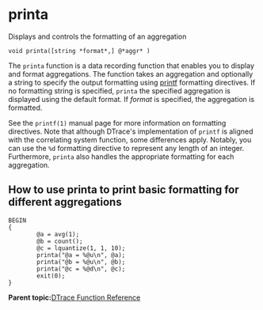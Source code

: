 
# printa

Displays and controls the formatting of an aggregation

```
void printa([string *format*,] @*aggr* )
```

The `printa` function is a data recording function that enables you to display and format aggregations. The function takes an aggregation and optionally a string to specify the output formatting using [printf](function_printf.md) formatting directives. If no formatting string is specified, `printa` the specified aggregation is displayed using the default format. If *format* is specified, the aggregation is formatted.

See the `printf(1)` manual page for more information on formatting directives. Note that although DTrace's implementation of `printf` is aligned with the correlating system function, some differences apply. Notably, you can use the `%d` formatting directive to represent any length of an integer. Furthermore, `printa` also handles the appropriate formatting for each aggregation.

## How to use printa to print basic formatting for different aggregations

```
BEGIN
{
        @a = avg(1);
        @b = count();
        @c = lquantize(1, 1, 10);
        printa("@a = %@u\n", @a);
        printa("@b = %@u\n", @b);
        printa("@c = %@d\n", @c);
        exit(0);
}
```

**Parent topic:**[DTrace Function Reference](../reference/dtrace_functions.md)

